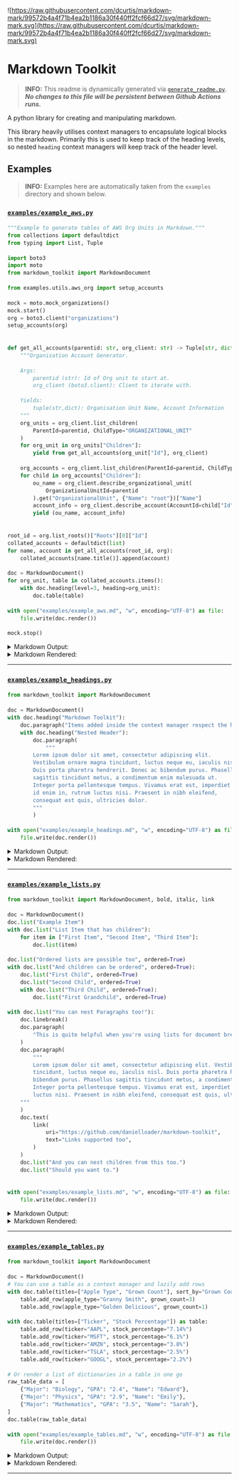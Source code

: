 ![https://raw.githubusercontent.com/dcurtis/markdown-mark/99572b4a4f71b4ea2b1186a30f440ff2fcf66d27/svg/markdown-mark.svg](https://raw.githubusercontent.com/dcurtis/markdown-mark/99572b4a4f71b4ea2b1186a30f440ff2fcf66d27/svg/markdown-mark.svg)
# Markdown Toolkit

> **INFO:** This readme is dynamically generated via [`generate_readme.py`](generate_readme.py). **_No changes to this file will be persistent between Github Actions runs._**

A python library for creating and manipulating markdown.

This library heavily utilises context managers to encapsulate 
logical blocks in the markdown. Primarily this is used to keep 
track of the heading levels, so nested `heading` context
managers will keep track of the header level.

## Examples

> **INFO:** Examples here are automatically taken from the `examples` directory and shown below.

### [`examples/example_aws.py`](examples/example_aws.py)

```python
"""Example to generate tables of AWS Org Units in Markdown."""
from collections import defaultdict
from typing import List, Tuple

import boto3
import moto
from markdown_toolkit import MarkdownDocument

from examples.utils.aws_org import setup_accounts

mock = moto.mock_organizations()
mock.start()
org = boto3.client("organizations")
setup_accounts(org)


def get_all_accounts(parentid: str, org_client: str) -> Tuple[str, dict]:
    """Organisation Account Generator.

    Args:
        parentid (str): Id of Org unit to start at.
        org_client (boto3.client): Client to iterate with.

    Yields:
        tuple(str,dict): Organisation Unit Name, Account Information
    """
    org_units = org_client.list_children(
        ParentId=parentid, ChildType="ORGANIZATIONAL_UNIT"
    )
    for org_unit in org_units["Children"]:
        yield from get_all_accounts(org_unit["Id"], org_client)

    org_accounts = org_client.list_children(ParentId=parentid, ChildType="ACCOUNT")
    for child in org_accounts["Children"]:
        ou_name = org_client.describe_organizational_unit(
            OrganizationalUnitId=parentid
        ).get("OrganizationalUnit", {"Name": "root"})["Name"]
        account_info = org_client.describe_account(AccountId=child["Id"])["Account"]
        yield (ou_name, account_info)


root_id = org.list_roots()["Roots"][0]["Id"]
collated_accounts = defaultdict(list)
for name, account in get_all_accounts(root_id, org):
    collated_accounts[name.title()].append(account)

doc = MarkdownDocument()
for org_unit, table in collated_accounts.items():
    with doc.heading(level=3, heading=org_unit):
        doc.table(table)

with open("examples/example_aws.md", "w", encoding="UTF-8") as file:
    file.write(doc.render())

mock.stop()

```

<details><summary>Markdown Output:</summary>

```markdown
### Customers

| Id | Arn | Email | Name | Status | JoinedMethod | JoinedTimestamp |
| --- | --- | --- | --- | --- | --- | --- |
| 519271310306 | arn:aws:organizations::123456789012:account/o-kztcujnp4v/519271310306 | account+customer1@example.com | customer1 | ACTIVE | CREATED | 2022-05-20 09:29:26.043531+00:00 |
| 481835384758 | arn:aws:organizations::123456789012:account/o-kztcujnp4v/481835384758 | account+customer2@example.com | customer2 | ACTIVE | CREATED | 2022-05-20 09:29:26.047826+00:00 |
| 121421799398 | arn:aws:organizations::123456789012:account/o-kztcujnp4v/121421799398 | account+customer3@example.com | customer3 | ACTIVE | CREATED | 2022-05-20 09:29:26.050721+00:00 |

### Root

| Id | Arn | Email | Name | Status | JoinedMethod | JoinedTimestamp |
| --- | --- | --- | --- | --- | --- | --- |
| 123456789012 | arn:aws:organizations::123456789012:account/o-kztcujnp4v/123456789012 | master@example.com | master | ACTIVE | CREATED | 2022-05-20 09:29:26.028908+00:00 |
| 321432293313 | arn:aws:organizations::123456789012:account/o-kztcujnp4v/321432293313 | account+audit@example.com | cloudtrail | ACTIVE | CREATED | 2022-05-20 09:29:26.035425+00:00 |
| 956167072858 | arn:aws:organizations::123456789012:account/o-kztcujnp4v/956167072858 | account+cloudwatch@example.com | cloudwatch | ACTIVE | CREATED | 2022-05-20 09:29:26.037498+00:00 |
| 568840745363 | arn:aws:organizations::123456789012:account/o-kztcujnp4v/568840745363 | account+resources@example.com | resources | ACTIVE | CREATED | 2022-05-20 09:29:26.039073+00:00 |

```
</details>


<details><summary>Markdown Rendered:</summary>

### Customers

| Id | Arn | Email | Name | Status | JoinedMethod | JoinedTimestamp |
| --- | --- | --- | --- | --- | --- | --- |
| 519271310306 | arn:aws:organizations::123456789012:account/o-kztcujnp4v/519271310306 | account+customer1@example.com | customer1 | ACTIVE | CREATED | 2022-05-20 09:29:26.043531+00:00 |
| 481835384758 | arn:aws:organizations::123456789012:account/o-kztcujnp4v/481835384758 | account+customer2@example.com | customer2 | ACTIVE | CREATED | 2022-05-20 09:29:26.047826+00:00 |
| 121421799398 | arn:aws:organizations::123456789012:account/o-kztcujnp4v/121421799398 | account+customer3@example.com | customer3 | ACTIVE | CREATED | 2022-05-20 09:29:26.050721+00:00 |

### Root

| Id | Arn | Email | Name | Status | JoinedMethod | JoinedTimestamp |
| --- | --- | --- | --- | --- | --- | --- |
| 123456789012 | arn:aws:organizations::123456789012:account/o-kztcujnp4v/123456789012 | master@example.com | master | ACTIVE | CREATED | 2022-05-20 09:29:26.028908+00:00 |
| 321432293313 | arn:aws:organizations::123456789012:account/o-kztcujnp4v/321432293313 | account+audit@example.com | cloudtrail | ACTIVE | CREATED | 2022-05-20 09:29:26.035425+00:00 |
| 956167072858 | arn:aws:organizations::123456789012:account/o-kztcujnp4v/956167072858 | account+cloudwatch@example.com | cloudwatch | ACTIVE | CREATED | 2022-05-20 09:29:26.037498+00:00 |
| 568840745363 | arn:aws:organizations::123456789012:account/o-kztcujnp4v/568840745363 | account+resources@example.com | resources | ACTIVE | CREATED | 2022-05-20 09:29:26.039073+00:00 |

</details>


----

### [`examples/example_headings.py`](examples/example_headings.py)

```python
from markdown_toolkit import MarkdownDocument

doc = MarkdownDocument()
with doc.heading("Markdown Toolkit"):
    doc.paragraph("Items added inside the context manager respect the heading level.")
    with doc.heading("Nested Header"):
        doc.paragraph(
            """
        Lorem ipsum dolor sit amet, consectetur adipiscing elit. 
        Vestibulum ornare magna tincidunt, luctus neque eu, iaculis nisl. 
        Duis porta pharetra hendrerit. Donec ac bibendum purus. Phasellus 
        sagittis tincidunt metus, a condimentum enim malesuada ut. 
        Integer porta pellentesque tempus. Vivamus erat est, imperdiet 
        id enim in, rutrum luctus nisi. Praesent in nibh eleifend, 
        consequat est quis, ultricies dolor. 
        """
        )

with open("examples/example_headings.md", "w", encoding="UTF-8") as file:
    file.write(doc.render())

```

<details><summary>Markdown Output:</summary>

```markdown
# Markdown Toolkit

Items added inside the context manager respect the heading level.

## Nested Header

Lorem ipsum dolor sit amet, consectetur adipiscing elit. 
Vestibulum ornare magna tincidunt, luctus neque eu, iaculis nisl. 
Duis porta pharetra hendrerit. Donec ac bibendum purus. Phasellus 
sagittis tincidunt metus, a condimentum enim malesuada ut. 
Integer porta pellentesque tempus. Vivamus erat est, imperdiet 
id enim in, rutrum luctus nisi. Praesent in nibh eleifend, 
consequat est quis, ultricies dolor. 

```
</details>


<details><summary>Markdown Rendered:</summary>

# Markdown Toolkit

Items added inside the context manager respect the heading level.

## Nested Header

Lorem ipsum dolor sit amet, consectetur adipiscing elit. 
Vestibulum ornare magna tincidunt, luctus neque eu, iaculis nisl. 
Duis porta pharetra hendrerit. Donec ac bibendum purus. Phasellus 
sagittis tincidunt metus, a condimentum enim malesuada ut. 
Integer porta pellentesque tempus. Vivamus erat est, imperdiet 
id enim in, rutrum luctus nisi. Praesent in nibh eleifend, 
consequat est quis, ultricies dolor. 

</details>


----

### [`examples/example_lists.py`](examples/example_lists.py)

```python
from markdown_toolkit import MarkdownDocument, bold, italic, link

doc = MarkdownDocument()
doc.list("Example Item")
with doc.list("List Item that has children"):
    for item in ["First Item", "Second Item", "Third Item"]:
        doc.list(item)

doc.list("Ordered lists are possible too", ordered=True)
with doc.list("And children can be ordered", ordered=True):
    doc.list("First Child", ordered=True)
    doc.list("Second Child", ordered=True)
    with doc.list("Third Child", ordered=True):
        doc.list("First Grandchild", ordered=True)

with doc.list("You can nest Paragraphs too!"):
    doc.linebreak()
    doc.paragraph(
        "This is quite helpful when you're using lists for document breaks rather than items."
    )
    doc.paragraph(
        """
        Lorem ipsum dolor sit amet, consectetur adipiscing elit. Vestibulum ornare magna 
        tincidunt, luctus neque eu, iaculis nisl. Duis porta pharetra hendrerit. Donec ac 
        bibendum purus. Phasellus sagittis tincidunt metus, a condimentum enim malesuada ut.
        Integer porta pellentesque tempus. Vivamus erat est, imperdiet id enim in, rutrum
        luctus nisi. Praesent in nibh eleifend, consequat est quis, ultricies dolor. 
    """
    )
    doc.text(
        link(
            uri="https://github.com/danielloader/markdown-toolkit",
            text="Links supported too",
        )
    )
    doc.list("And you can nest children from this too.")
    doc.list("Should you want to.")


with open("examples/example_lists.md", "w", encoding="UTF-8") as file:
    file.write(doc.render())

```

<details><summary>Markdown Output:</summary>

```markdown
*   Example Item
*   List Item that has children
    *   First Item
    *   Second Item
    *   Third Item
1.  Ordered lists are possible too
1.  And children can be ordered
    1.  First Child
    1.  Second Child
    1.  Third Child
        1.  First Grandchild
*   You can nest Paragraphs too!

    This is quite helpful when you're using lists for document breaks rather than items.

    Lorem ipsum dolor sit amet, consectetur adipiscing elit. Vestibulum ornare magna 
    tincidunt, luctus neque eu, iaculis nisl. Duis porta pharetra hendrerit. Donec ac 
    bibendum purus. Phasellus sagittis tincidunt metus, a condimentum enim malesuada ut.
    Integer porta pellentesque tempus. Vivamus erat est, imperdiet id enim in, rutrum
    luctus nisi. Praesent in nibh eleifend, consequat est quis, ultricies dolor. 

    [Links supported too](https://github.com/danielloader/markdown-toolkit)
    *   And you can nest children from this too.
    *   Should you want to.
```
</details>


<details><summary>Markdown Rendered:</summary>

*   Example Item
*   List Item that has children
    *   First Item
    *   Second Item
    *   Third Item
1.  Ordered lists are possible too
1.  And children can be ordered
    1.  First Child
    1.  Second Child
    1.  Third Child
        1.  First Grandchild
*   You can nest Paragraphs too!

    This is quite helpful when you're using lists for document breaks rather than items.

    Lorem ipsum dolor sit amet, consectetur adipiscing elit. Vestibulum ornare magna 
    tincidunt, luctus neque eu, iaculis nisl. Duis porta pharetra hendrerit. Donec ac 
    bibendum purus. Phasellus sagittis tincidunt metus, a condimentum enim malesuada ut.
    Integer porta pellentesque tempus. Vivamus erat est, imperdiet id enim in, rutrum
    luctus nisi. Praesent in nibh eleifend, consequat est quis, ultricies dolor. 

    [Links supported too](https://github.com/danielloader/markdown-toolkit)
    *   And you can nest children from this too.
    *   Should you want to.
</details>


----

### [`examples/example_tables.py`](examples/example_tables.py)

```python
from markdown_toolkit import MarkdownDocument

doc = MarkdownDocument()
# You can use a table as a context manager and lazily add rows
with doc.table(titles=["Apple Type", "Grown Count"], sort_by="Grown Count") as table:
    table.add_row(apple_type="Granny Smith", grown_count=3)
    table.add_row(apple_type="Golden Delicious", grown_count=1)

with doc.table(titles=["Ticker", "Stock Percentage"]) as table:
    table.add_row(ticker="AAPL", stock_percentage="7.14%")
    table.add_row(ticker="MSFT", stock_percentage="6.1%")
    table.add_row(ticker="AMZN", stock_percentage="3.8%")
    table.add_row(ticker="TSLA", stock_percentage="2.5%")
    table.add_row(ticker="GOOGL", stock_percentage="2.2%")

# Or render a list of dictionaries in a table in one go
raw_table_data = [
    {"Major": "Biology", "GPA": "2.4", "Name": "Edward"},
    {"Major": "Physics", "GPA": "2.9", "Name": "Emily"},
    {"Major": "Mathematics", "GPA": "3.5", "Name": "Sarah"},
]
doc.table(raw_table_data)

with open("examples/example_tables.md", "w", encoding="UTF-8") as file:
    file.write(doc.render())

```

<details><summary>Markdown Output:</summary>

```markdown
| Apple Type | Grown Count |
| --- | --- |
| Golden Delicious | 1 |
| Granny Smith | 3 |

| Ticker | Stock Percentage |
| --- | --- |
| AAPL | 7.14% |
| MSFT | 6.1% |
| AMZN | 3.8% |
| TSLA | 2.5% |
| GOOGL | 2.2% |

| Major | GPA | Name |
| --- | --- | --- |
| Biology | 2.4 | Edward |
| Physics | 2.9 | Emily |
| Mathematics | 3.5 | Sarah |

```
</details>


<details><summary>Markdown Rendered:</summary>

| Apple Type | Grown Count |
| --- | --- |
| Golden Delicious | 1 |
| Granny Smith | 3 |

| Ticker | Stock Percentage |
| --- | --- |
| AAPL | 7.14% |
| MSFT | 6.1% |
| AMZN | 3.8% |
| TSLA | 2.5% |
| GOOGL | 2.2% |

| Major | GPA | Name |
| --- | --- | --- |
| Biology | 2.4 | Edward |
| Physics | 2.9 | Emily |
| Mathematics | 3.5 | Sarah |

</details>


----
